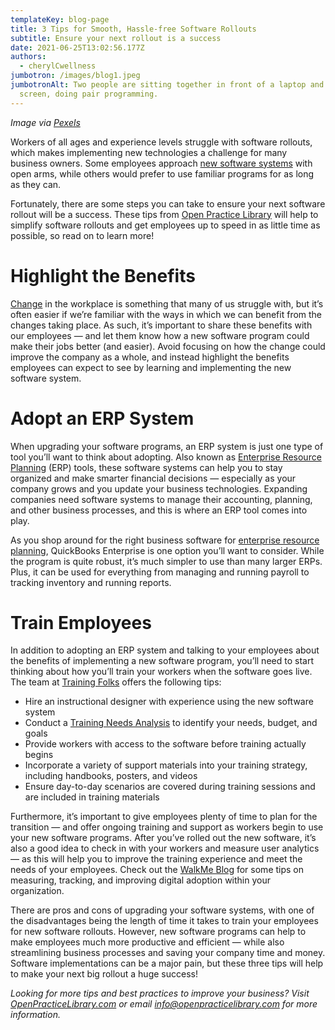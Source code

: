 ```yaml
---
templateKey: blog-page
title: 3 Tips for Smooth, Hassle-free Software Rollouts
subtitle: Ensure your next rollout is a success
date: 2021-06-25T13:02:56.177Z
authors:
  - cherylCwellness
jumbotron: /images/blog1.jpeg
jumbotronAlt: Two people are sitting together in front of a laptop and a large
  screen, doing pair programming.
---
```

*Image via [Pexels](https://www.pexels.com/photo/woman-wearing-red-and-black-checkered-blouse-using-macbook-1181472/)*

Workers of all ages and experience levels struggle with software rollouts, which makes implementing new technologies a challenge for many business owners. Some employees approach [new software systems](https://www.ezcomputersolutions.com/the-pros-and-cons-of-upgrading-your-business-software/) with open arms, while others would prefer to use familiar programs for as long as they can.

Fortunately, there are some steps you can take to ensure your next software rollout will be a success. These tips from [Open Practice Library](https://openpracticelibrary.com/) will help to simplify software rollouts and get employees up to speed in as little time as possible, so read on to learn more!



# **Highlight the Benefits**

[Change](https://www.situationmanagementsystems.com/blog/index.php/influence-skills-2/why-change-is-good-for-the-workplace/) in the workplace is something that many of us struggle with, but it’s often easier if we’re familiar with the ways in which we can benefit from the changes taking place. As such, it’s important to share these benefits with our employees — and let them know how a new software program could make their jobs better (and easier). Avoid focusing on how the change could improve the company as a whole, and instead highlight the benefits employees can expect to see by learning and implementing the new software system.



# **Adopt an ERP System**

When upgrading your software programs, an ERP system is just one type of tool you’ll want to think about adopting. Also known as [Enterprise Resource Planning](https://www.121ecommerce.com/resources/blog/top-signs-that-your-business-needs-an-erp-system/) (ERP) tools, these software systems can help you to stay organized and make smarter financial decisions — especially as your company grows and you update your business technologies. Expanding companies need software systems to manage their accounting, planning, and other business processes, and this is where an ERP tool comes into play.

As you shop around for the right business software for [enterprise resource planning](https://quickbooks.intuit.com/desktop/enterprise/erp/%23overview), QuickBooks Enterprise is one option you’ll want to consider. While the program is quite robust, it’s much simpler to use than many larger ERPs. Plus, it can be used for everything from managing and running payroll to tracking inventory and running reports.



# **Train Employees**

In addition to adopting an ERP system and talking to your employees about the benefits of implementing a new software program, you’ll need to start thinking about how you’ll train your workers when the software goes live. The team at [Training Folks](https://www.trainingfolks.com/blog/5-tips-for-new-software-implementation-training-success) offers the following tips:

* Hire an instructional designer with experience using the new software system
* Conduct a [Training Needs Analysis](https://www.learnupon.com/blog/training-needs-analysis/) to identify your needs, budget, and goals
* Provide workers with access to the software before training actually begins
* Incorporate a variety of support materials into your training strategy, including handbooks, posters, and videos
* Ensure day-to-day scenarios are covered during training sessions and are included in training materials

Furthermore, it’s important to give employees plenty of time to plan for the transition — and offer ongoing training and support as workers begin to use your new software programs. After you’ve rolled out the new software, it’s also a good idea to check in with your workers and measure user analytics — as this will help you to improve the training experience and meet the needs of your employees. Check out the [WalkMe Blog](https://blog.walkme.com/how-to-measure-digital-adoption/) for some tips on measuring, tracking, and improving digital adoption within your organization.

There are pros and cons of upgrading your software systems, with one of the disadvantages being the length of time it takes to train your employees for new software rollouts. However, new software programs can help to make employees much more productive and efficient — while also streamlining business processes and saving your company time and money. Software implementations can be a major pain, but these three tips will help to make your next big rollout a huge success!



*Looking for more tips and best practices to improve your business? Visit [OpenPracticeLibrary.com](https://openpracticelibrary.com/) or email [info@openpracticelibrary.com](mailto:info@openpracticelibrary.com) for more information.*